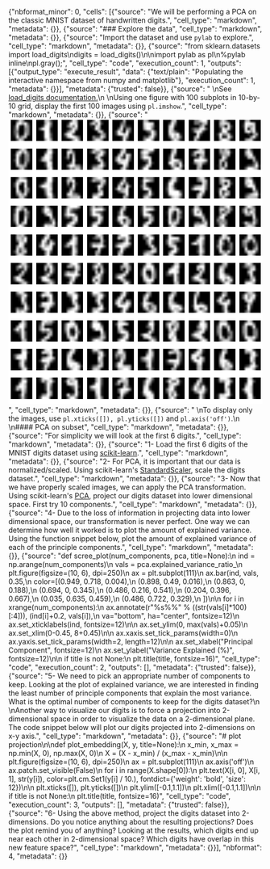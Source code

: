 {"nbformat_minor": 0, "cells": [{"source": "We will be performing a PCA on the classic MNIST dataset of handwritten digits.", "cell_type": "markdown", "metadata": {}}, {"source": "### Explore the data", "cell_type": "markdown", "metadata": {}}, {"source": "Import the dataset and use `pylab` to explore.", "cell_type": "markdown", "metadata": {}}, {"source": "from sklearn.datasets import load_digits\ndigits = load_digits()\n\nimport pylab as pl\n%pylab inline\npl.gray();", "cell_type": "code", "execution_count": 1, "outputs": [{"output_type": "execute_result", "data": {"text/plain": "Populating the interactive namespace from numpy and matplotlib"}, "execution_count": 1, "metadata": {}}], "metadata": {"trusted": false}}, {"source": "    \nSee [load_digits documentation.](http://scikit-learn.org/stable/modules/generated/sklearn.datasets.load_digits.html)\n    \nUsing one figure with 100 subplots in 10-by-10 grid,  display the first 100 images using `pl.imshow`.", "cell_type": "markdown", "metadata": {}}, {"source": "![100digits](imgs/first_100_digits.png)", "cell_type": "markdown", "metadata": {}}, {"source": "    \nTo display only the images, use `pl.xticks([]), pl.yticks([])` and  `pl.axis('off')`.\n    \n#### PCA on subset", "cell_type": "markdown", "metadata": {}}, {"source": "For simplicity we will look at the first 6 digits.", "cell_type": "markdown", "metadata": {}}, {"source": "1- Load the first 6 digits of the MNIST digits dataset using [scikit-learn](http://scikit-learn.org/stable/modules/generated/sklearn.datasets.load_digits.html).", "cell_type": "markdown", "metadata": {}}, {"source": "2- For PCA, it is important that our data is normalized/scaled.  Using scikit-learn's [StandardScaler](http://scikit-learn.org/stable/modules/generated/sklearn.preprocessing.StandardScaler.html), scale the digits dataset.", "cell_type": "markdown", "metadata": {}}, {"source": "3- Now that we have properly scaled images, we can apply the PCA transformation.  Using scikit-learn's [PCA](http://scikit-learn.org/stable/modules/generated/sklearn.decomposition.PCA.html), project our digits dataset into lower dimensional space.  First try 10 components.", "cell_type": "markdown", "metadata": {}}, {"source": "4- Due to the loss of information in projecting data into lower dimensional space, our transformation is never perfect. One way we can determine how well it worked is to plot the amount of explained variance.  Using the function snippet below, plot the amount of explained variance of each of the principle components.", "cell_type": "markdown", "metadata": {}}, {"source": "def scree_plot(num_components, pca, title=None):\n    ind = np.arange(num_components)\n    vals = pca.explained_variance_ratio_\n    plt.figure(figsize=(10, 6), dpi=250)\n    ax = plt.subplot(111)\n    ax.bar(ind, vals, 0.35,\n           color=[(0.949, 0.718, 0.004),\n                  (0.898, 0.49, 0.016),\n                  (0.863, 0, 0.188),\n                  (0.694, 0, 0.345),\n                  (0.486, 0.216, 0.541),\n                  (0.204, 0.396, 0.667),\n                  (0.035, 0.635, 0.459),\n                  (0.486, 0.722, 0.329),\n                 ])\n\n    for i in xrange(num_components):\n            ax.annotate(r\"%s%%\" % ((str(vals[i]*100)[:4])), (ind[i]+0.2, vals[i]),\n                        va=\"bottom\", ha=\"center\", fontsize=12)\n    ax.set_xticklabels(ind, fontsize=12)\n\n    ax.set_ylim(0, max(vals)+0.05)\n    ax.set_xlim(0-0.45, 8+0.45)\n\n    ax.xaxis.set_tick_params(width=0)\n    ax.yaxis.set_tick_params(width=2, length=12)\n\n    ax.set_xlabel(\"Principal Component\", fontsize=12)\n    ax.set_ylabel(\"Variance Explained (%)\", fontsize=12)\n\n    if title is not None:\n        plt.title(title, fontsize=16)", "cell_type": "code", "execution_count": 2, "outputs": [], "metadata": {"trusted": false}}, {"source": "5- We need to pick an appropriate number of components to keep.  Looking at the plot of explained variance, we are interested in finding the least number of principle components that explain the most variance. What is the optimal number of components to keep for the digits dataset?\n    \nAnother way to visualize our digits is to force a projection into 2-dimensional space in order to visualize the data on a 2-dimensional plane. The code snippet below will plot our digits projected into 2-dimensions on x-y axis.", "cell_type": "markdown", "metadata": {}}, {"source": "# plot projection\n\ndef plot_embedding(X, y, title=None):\n    x_min, x_max = np.min(X, 0), np.max(X, 0)\n    X = (X - x_min) / (x_max - x_min)\n\n    plt.figure(figsize=(10, 6), dpi=250)\n    ax = plt.subplot(111)\n    ax.axis('off')\n    ax.patch.set_visible(False)\n    for i in range(X.shape[0]):\n        plt.text(X[i, 0], X[i, 1], str(y[i]), color=plt.cm.Set1(y[i] / 10.), fontdict={'weight': 'bold', 'size': 12})\n\n    plt.xticks([]), plt.yticks([])\n    plt.ylim([-0.1,1.1])\n    plt.xlim([-0.1,1.1])\n\n    if title is not None:\n        plt.title(title, fontsize=16)", "cell_type": "code", "execution_count": 3, "outputs": [], "metadata": {"trusted": false}}, {"source": "6- Using the above method, project the digits dataset into 2-dimensions.  Do you notice anything about the resulting projections?  Does the plot remind you of anything?  Looking at the results, which digits end up near each other in 2-dimensional space?  Which digits have overlap in this new feature space?", "cell_type": "markdown", "metadata": {}}], "nbformat": 4, "metadata": {}}